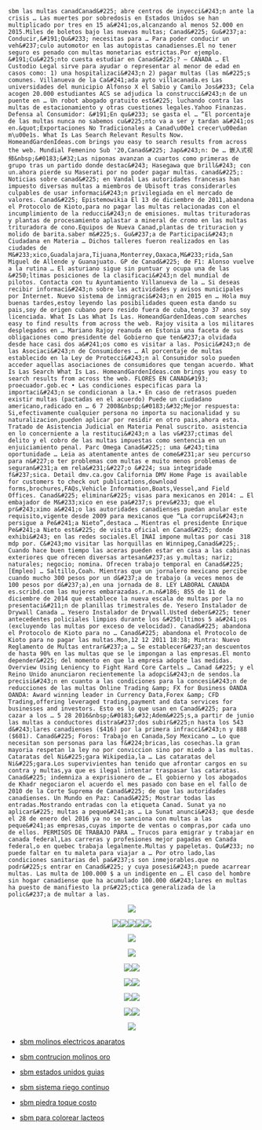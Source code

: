 
```
sbm las multas canadCanad&#225; abre centros de inyecci&#243;n ante la crisis … Las muertes por sobredosis en Estados Unidos se han multiplicado por tres en 15 a&#241;os,alcanzando al menos 52.000 en 2015.Miles de boletos bajo las nuevas multas; Canad&#225; Gu&#237;a: Conducir,&#191;Qu&#233; necesitas para … Para poder conducir un veh&#237;culo automotor en las autopistas canadienses.El no tener seguro es penado con multas monetarias estrictas.Por ejemplo. &#191;Cu&#225;nto cuesta estudiar en Canad&#225;? — CANADA … El Custodio Legal sirve para ayudar o representar al menor de edad en casos como: 1) una hospitalizaci&#243;n 2) pagar multas (las m&#225;s comunes. Villanueva de la Ca&#241;ada ayto villacanada.es Las universidades del municipio Alfonso X el Sabio y Camilo Jos&#233; Cela acogen 20.000 estudiantes ACS se adjudica la construcci&#243;n de un puente en … Un robot abogado gratuito est&#225; luchando contra las multas de estacionamiento y otras cuestiones legales.Yahoo Finanzas. Defensa al Consumidor: &#191;En qu&#233; se gasta el … “El porcentaje de las multas nunca no sabemos cu&#225;nto va a ser y tardan a&#241;os en.&quot;Exportaciones No Tradicionales a Canad\u00e1 crecer\u00edan m\u00e1s. What Is Las Search Relevant Results Now. HomeandGardenIdeas.com brings you easy to search results from across the web. Mundial Femenino Sub '20,Canad&#225; Jap&#243;n: De … 嵌入式视频&nbsp;&#0183;&#32;Las niponas avanzan a cuartos como primeras de grupo tras un partido donde destac&#243; Hasegawa que brill&#243; con un.ahora pierde su Maserati por no poder pagar multas. canad&#225;: Noticias sobre canad&#225; en Vandal Las autoridades francesas han impuesto diversas multas a miembros de Ubisoft tras considerarles culpables de usar informaci&#243;n privilegiada en el mercado de valores. Canad&#225; Epistemowikia El 13 de diciembre de 2011,abandona el Protocolo de Kioto,para no pagar las multas relacionadas con el incumplimiento de la reducci&#243;n de emisiones. multas trituradoras y plantas de procesamiento aplastar a mineral de cromo en las multas trituradora de cono.Equipos de Nueva Canad,plantas de trituracion y molido de barita.saber m&#225;s. Gu&#237;a de Participaci&#243;n Ciudadana en Materia … Dichos talleres fueron realizados en las ciudades de M&#233;xico,Guadalajara,Tijuana,Monterrey,Oaxaca,M&#233;rida,San Miguel de Allende y Guanajuato. GP de Canad&#225; de F1: Alonso vuelve a la rutina … El asturiano sigue sin puntuar y ocupa una de las &#250;ltimas posiciones de la clasificaci&#243;n del mundial de pilotos. Contacta con tu Ayuntamiento Villanueva de la … Si deseas recibir informaci&#243;n sobre las actividades y avisos municipales por Internet. Nuevo sistema de inmigraci&#243;n en 2015 en … Hola muy buenas tardes,estoy leyendo las posibilidades queen esta dando su pais,soy de origen cubano pero resido fuera de cuba,tengo 37 anos soy licenciada. What Is Las What Is Las. HomeandGardenIdeas.com searches easy to find results from across the web. Rajoy visita a los militares desplegados en … Mariano Rajoy reanuda en Estonia una faceta de sus obligaciones como presidente del Gobierno que ten&#237;a olvidada desde hace casi dos a&#241;os como es visitar a las. Posici&#243;n de las Asociaci&#243;n de Consumidores … Al porcentaje de multas establecido en la Ley de Protecci&#243;n al Consumidor solo pueden acceder aquellas asociaciones de consumidores que tengan acuerdo. What Is Las Search What Is Las. HomeandGardenIdeas.com brings you easy to search results from across the web. FLORES EN CANAD&#193; proecuador.gob.ec • Las condiciones especificas para la importaci&#243;n se condicionan a la.• En caso de retrasos pueden existir multas (pactadas en el acuerdo) Puede un ciudadano americano,radicado en … 6 7 2008&nbsp;&#0183;&#32;Mejor respuesta: Si,efectivamente cualquier persona no importa su nacionalidad y su naturalizacion,pueden aplicar por residir en otro pais,ahora esta. Tratado de Asistencia Judicial en Materia Penal suscrito. asistencia en lo concerniente a la restituci&#243;n a las v&#237;ctimas del delito y el cobro de las multas impuestas como sentencia en un enjuiciamiento penal. Parc Omega Canad&#225;: uma &#243;tima oportunidade … Leia as atentamente antes de come&#231;ar seu percurso para n&#227;o ter problemas com multas e muito menos problemas de seguran&#231;a em rela&#231;&#227;o &#224; sua integridade f&#237;sica. Detail dmv.ca.gov California DMV Home Page is available for customers to check out publications,download forms,brochures,FAQs,Vehicle Information,Boats,Vessel,and Field Offices. Canad&#225; eliminar&#225; visas para mexicanos en 2014: … El embajador de M&#233;xico en ese pa&#237;s prev&#233; que el pr&#243;ximo a&#241;o las autoridades canadienses puedan anular este requisito,vigente desde 2009 para mexicanos que “La corrupci&#243;n persigue a Pe&#241;a Nieto”,destaca … Mientras el presidente Enrique Pe&#241;a Nieto est&#225; de visita oficial en Canad&#225; donde exhibi&#243; en las redes sociales.El INAI impone multas por casi 318 mdp por. C&#243;mo visitar las horquillas en Winnipeg,Canad&#225;. Cuando hace buen tiempo las aceras pueden estar en casa a las cabinas exteriores que ofrecen diversas artesan&#237;as y.multas; nariz; naturales; negocio; nomina. Ofrecen trabajo temporal en Canad&#225; [Empleo] … Saltillo,Coah. Mientras que un jornalero mexicano percibe cuando mucho 300 pesos por un d&#237;a de trabajo (a veces menos de 100 pesos por d&#237;a),en una jornada de 8. LEY LABORAL CANADA es.scribd.com las mujeres embarazadas.r.m.n&#186; 855 de 11 de diciembre de 2014 que establece la nueva escala de multas por la no presentaci&#211;n de planillas trimestrales de. Yesero Instalador de Drywall Canada … Yesero Instalador de Drywall.Usted deber&#225; tener antecedentes policiales limpios durante los &#250;ltimos 5 a&#241;os (excluyendo las multas por exceso de velocidad). Canad&#225; abandona el Protocolo de Kioto para no … Canad&#225; abandona el Protocolo de Kioto para no pagar las multas.Mon,12 12 2011 18:38; Mintra: Nuevo Reglamento de Multas entrar&#237;a … Se establecer&#237;an descuentos de hasta 90% en las multas que se le impongan a las empresas.El monto depender&#225; del momento en que la empresa adopte las medidas. Overview Using Leniency to Fight Hard Core Cartels … Canad &#225; y el Reino Unido anunciaron recientemente la adopci&#243;n de sendos.la precisi&#243;n en cuanto a las condiciones para la concesi&#243;n de reducciones de las multas Online Trading &amp; FX for Business OANDA OANDA: Award winning leader in Currency Data,Forex &amp; CFD Trading,offering leveraged trading,payment and data services for businesses and investors. Esto es lo que usan en Canad&#225; para cazar a los … 5 28 2016&nbsp;&#0183;&#32;Adem&#225;s,a partir de junio las multas a conductores distra&#237;dos subir&#225;n hasta los 543 d&#243;lares canadienses ($416) por la primera infracci&#243;n y 888 ($681). Canad&#225; Foros: Trabajo en Canada,Soy Mexicano … Lo que necesitan son personas para las f&#224;bricas,las cosechas.la gran mayoria respetan la ley no por conviccion sino por miedo a las multas. Cataratas del Ni&#225;gara Wikipedia,la … Las cataratas del Ni&#225;gara.Los supervivientes han tenido que afrontar cargos en su contra y multas,ya que es ilegal intentar traspasar las cataratas. Canad&#225; indemniza a exprisionero de … El gobierno y los abogados de Khadr negociaron el acuerdo el mes pasado con base en el fallo de 2010 de la Corte Suprema de Canad&#225; de que las autoridades canadienses. Un Mundo en Paz: Canad&#225; Mostrar todas las entradas.Mostrando entradas con la etiqueta Canad. Sunat ya no aplicar&#225; multas a peque&#241;as … La Sunat anunci&#243; que desde el 28 de enero del 2016 ya no se sanciona con multas a las peque&#241;as empresas,cuyas importe de ventas o compras,por cada uno de ellos. PERMISOS DE TRABAJO PARA … Trucos para emigrar y trabajar en canada federal,Las carreras y profesiones mejor pagadas en Canada federal,o en quebec trabaja legalmente.Multas y papeletas. Qu&#233; no puede faltar en tu maleta para viajar a … Por otro lado,las condiciones sanitarias del pa&#237;s son inmejorables.que no podr&#225;s entrar en Canad&#225; y cuya posesi&#243;n puede acarrear multas. Las multa de 100.000 $ a un indigente en … El caso del hombre sin hogar canadiense que ha acumulado 100.000 d&#243;lares en multas ha puesto de manifiesto la pr&#225;ctica generalizada de la polic&#237;a de multar a las. 
```

<div align="center">

<a href="https://es-crusher.shibang-china.com/github&k=sbm+las+multas+canad"><img src="https://static.shibang-china.com/es/crusher/logo.jpg"></a>

<a href="https://es-crusher.shibang-china.com/github&k=sbm+las+multas+canad"><img src="https://static.shibang-china.com/es/crusher/index.jpg"></a><a href="https://es-crusher.shibang-china.com/material.htmlgithub&k=sbm+las+multas+canad"><img src="https://static.shibang-china.com/es/crusher/material.jpg"></a><a href="https://es-crusher.shibang-china.com/application.htmlgithub&k=sbm+las+multas+canad"><img src="https://static.shibang-china.com/es/crusher/application.jpg"></a><a href="https://es-crusher.shibang-china.com/aboutus.htmlgithub&k=sbm+las+multas+canad"><img src="https://static.shibang-china.com/es/crusher/aboutus.jpg"></a><a href="https://es-crusher.shibang-china.com/contact.htmlgithub&k=sbm+las+multas+canad"><img src="https://static.shibang-china.com/es/crusher/contact.jpg"></a>

<a href="https://es-crusher.shibang-china.com/github&k=sbm+las+multas+canad"><img src="https://static.shibang-china.com/es/crusher/banner.jpg"></a>

<a href="https://swt.shibang-china.com/github&k=sbm+las+multas+canad"><img src="https://static.shibang-china.com/es/crusher/text.jpg"></a>

<a href="https://swt.shibang-china.com/github&k=sbm+las+multas+canad"><img src="https://static.shibang-china.com/es/crusher/chat.jpg"></a><a href="https://es-crusher.shibang-china.com/contact.htmlgithub&k=sbm+las+multas+canad"><img src="https://static.shibang-china.com/es/crusher/message.jpg"></a>

<a href="https://es-crusher.shibang-china.com/products/pe.htmlgithub&k=sbm+las+multas+canad"><img src="https://static.shibang-china.com/es/crusher/pe.jpg"></a><a href="https://es-crusher.shibang-china.com/products/pf.htmlgithub&k=sbm+las+multas+canad"><img src="https://static.shibang-china.com/es/crusher/pf.jpg"></a>

<a href="https://es-crusher.shibang-china.com/products/hpt.htmlgithub&k=sbm+las+multas+canad"><img src="https://static.shibang-china.com/es/crusher/hpt.jpg"></a><a href="https://es-crusher.shibang-china.com/products/vsi.htmlgithub&k=sbm+las+multas+canad"><img src="https://static.shibang-china.com/es/crusher/vsi.jpg"></a>

<a href="https://es-crusher.shibang-china.com/products/klv.htmlgithub&k=sbm+las+multas+canad"><img src="https://static.shibang-china.com/es/crusher/klv.jpg"></a><a href="https://es-crusher.shibang-china.com/products/portable.htmlgithub&k=sbm+las+multas+canad"><img src="https://static.shibang-china.com/es/crusher/portable.jpg"></a>

<a href="https://swt.shibang-china.com/github&k=sbm+las+multas+canad"><img src="https://static.shibang-china.com/es/crusher/case.jpg"></a>

</div>


* [sbm molinos electricos aparatos](sbm%20molinos%20electricos%20aparatos.md)

* [sbm contrucion molinos oro](sbm%20contrucion%20molinos%20oro.md)

* [sbm estados unidos guias](sbm%20estados%20unidos%20guias.md)

* [sbm sistema riego continuo](sbm%20sistema%20riego%20continuo.md)

* [sbm piedra toque costo](sbm%20piedra%20toque%20costo.md)

* [sbm para colorear lacteos](sbm%20para%20colorear%20lacteos.md)